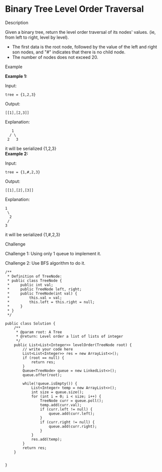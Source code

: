 # Binary Tree Level Order Traversal

Description

Given a binary tree, return the level order traversal of its nodes' values. (ie, from left to right, level by level).

* The first data is the root node, followed by the value of the left and right son nodes, and "#" indicates that there is no child node.
* The number of nodes does not exceed 20.

Example

**Example 1:**

Input:

```
tree = {1,2,3}
```

Output:

```
[[1],[2,3]]
```

Explanation:

```
   1 
  / \ 
 2   3 
```

it will be serialized {1,2,3}\
**Example 2:**

Input:

```
tree = {1,#,2,3} 
```

Output:

```
[[1],[2],[3]] 
```

Explanation:

```
1 
 \ 
  2 
 / 
3 
```

it will be serialized {1,#,2,3}

Challenge

Challenge 1: Using only 1 queue to implement it.

Challenge 2: Use BFS algorithm to do it.



```
/**
 * Definition of TreeNode:
 * public class TreeNode {
 *     public int val;
 *     public TreeNode left, right;
 *     public TreeNode(int val) {
 *         this.val = val;
 *         this.left = this.right = null;
 *     }
 * }
 */

public class Solution {
    /**
     * @param root: A Tree
     * @return: Level order a list of lists of integer
     */
    public List<List<Integer>> levelOrder(TreeNode root) {
        // write your code here
        List<List<Integer>> res = new ArrayList<>();
        if (root == null) {
            return res;
        }
        Queue<TreeNode> queue = new LinkedList<>();
        queue.offer(root);

        while(!queue.isEmpty()) {
            List<Integer> temp = new ArrayList<>();
            int size = queue.size();
            for (int i = 0; i < size; i++) {
                TreeNode curr = queue.poll();
                temp.add(curr.val);
                if (curr.left != null) {
                    queue.add(curr.left);
                }
                if (curr.right != null) {
                    queue.add(curr.right);
                }   
            }
            res.add(temp);
        }
        return res;
    }


}
```
